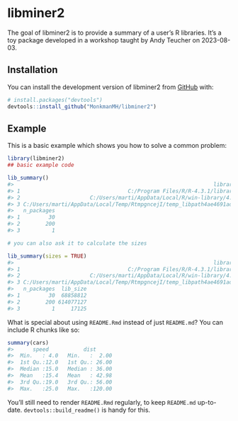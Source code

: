 
<!-- README.md is generated from README.Rmd. Please edit that file -->

# libminer2

<!-- badges: start -->
<!-- badges: end -->

The goal of libminer2 is to provide a summary of a user’s R libraries.
It’s a toy package developed in a workshop taught by Andy Teucher on
2023-08-03.

## Installation

You can install the development version of libminer2 from
[GitHub](https://github.com/) with:

``` r
# install.packages("devtools")
devtools::install_github("MonkmanMH/libminer2")
```

## Example

This is a basic example which shows you how to solve a common problem:

``` r
library(libminer2)
## basic example code

lib_summary()
#>                                                               library
#> 1                                  C:/Program Files/R/R-4.3.1/library
#> 2                      C:/Users/marti/AppData/Local/R/win-library/4.3
#> 3 C:/Users/marti/AppData/Local/Temp/RtmpgncejI/temp_libpath4ae4691ad0
#>   n_packages
#> 1         30
#> 2        200
#> 3          1

# you can also ask it to calculate the sizes 

lib_summary(sizes = TRUE)
#>                                                               library
#> 1                                  C:/Program Files/R/R-4.3.1/library
#> 2                      C:/Users/marti/AppData/Local/R/win-library/4.3
#> 3 C:/Users/marti/AppData/Local/Temp/RtmpgncejI/temp_libpath4ae4691ad0
#>   n_packages  lib_size
#> 1         30  68858812
#> 2        200 614077127
#> 3          1     17125
```

What is special about using `README.Rmd` instead of just `README.md`?
You can include R chunks like so:

``` r
summary(cars)
#>      speed           dist       
#>  Min.   : 4.0   Min.   :  2.00  
#>  1st Qu.:12.0   1st Qu.: 26.00  
#>  Median :15.0   Median : 36.00  
#>  Mean   :15.4   Mean   : 42.98  
#>  3rd Qu.:19.0   3rd Qu.: 56.00  
#>  Max.   :25.0   Max.   :120.00
```

You’ll still need to render `README.Rmd` regularly, to keep `README.md`
up-to-date. `devtools::build_readme()` is handy for this.
